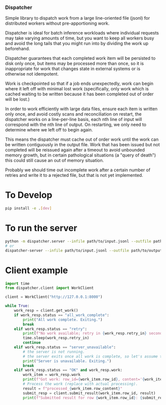 ### Dispatcher

Simple library to dispatch work from a large line-oriented file (jsonl) for
distributed workers without pre-apportioning work.

Dispatcher is ideal for batch inference workloads where individual requests
may take varying amounts of time, but you want to keep all workers busy and
avoid the long tails that you might run into by dividing the work up
beforehand.

Dispatcher guarantees that each completed work item will be persisted to disk
only once, but items may be processed more than once, so it is inappropriate
for work that changes state in external systems or is otherwise not idempotent.

Work is checkpointed so that if a job ends unexpectedly, work can begin where
it left off with minimal lost work (specifically, only work which is cached
waiting to be written because it has been completed out of order will be lost.)

In order to work efficiently with large data files, ensure each item is written
only once, and avoid costly scans and reconciliation on restart, the
dispatcher works on a line-per-line basis, each nth line of input will
correspond with the nth line of output. On restarting, we only need to
determine where we left off to begin again.

This means the dispatcher must cache out of order work until the work can be
written contiguously in the output file. Work that has been issued but not
completed will be reissued again after a timeout to avoid unbounded memory
growth, but in certain pathological situations (a "query of death") this could
still cause an out of memory situation.

Probably we should time out incomplete work after a certain number of retries
and write it to a rejected file, but that is not yet implemented.


# To Develop

```bash
pip install -e .[dev]
```

# To run the server
```bash
python -m dispatcher.server --infile path/to/input.jsonl --outfile path/to/output.jsonl
# or
dispatcher-server --infile path/to/input.jsonl --outfile path/to/output.jsonl
```

# Client example
```python
import time
from dispatcher.client import WorkClient

client = WorkClient("http://127.0.0.1:8000")

while True:
    work_resp = client.get_work()
    if work_resp.status == "all_work_complete":
        print("All work complete. Exiting.")
        break
    elif work_resp.status == "retry":
        print(f"No work available; retry in {work_resp.retry_in} seconds.")
        time.sleep(work_resp.retry_in)
        continue
    elif work_resp.status == "server_unavailable":
        # the server is not running.
        # the server exits once all work is complete, so let's assume that's the case here.
        print("Server is unavailable. Exiting.")
        break
    elif work_resp.status == "OK" and work_resp.work:
        work_item = work_resp.work
        print(f"Got work: row_id={work_item.row_id}, content='{work_item.row_content}'")
        # Process the work (replace with actual processing).
        result = f"processed_{work_item.row_content}"
        submit_resp = client.submit_result(work_item.row_id, result)
        print(f"Submitted result for row {work_item.row_id}: {submit_resp}")
```
